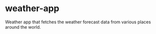 # weather-app
Weather app that fetches the weather forecast data from various places around the world.

